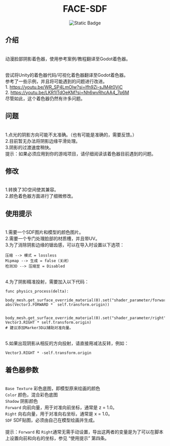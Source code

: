 <h1 align="center">FACE-SDF</h1>

<div align="center">


![Static Badge](https://img.shields.io/badge/Godot_Shader-blue?logo=godotengine&logoColor=white)

</div>

## 介绍
<br>动漫脸部阴影着色器，使用参考案例/教程翻译至Godot着色器。

<br>尝试将Unity的着色器代码/可视化着色器翻译至Godot着色器。
<br>参考了一些示例，并且将可能遇到的问题进行改进。
<br>1. https://youtu.be/WR_SP4LmOlw?si=lfh9Zi-sJM4t0VjC
<br>2. https://youtu.be/LKR1ITdOeKM?si=Nh6wvRhcAA4_7p6M
<br>尽管如此，这个着色器仍然有许多问题。

## 问题
<br>1.点光的阴影方向可能不太准确。（也有可能是准确的，需要反馈。）
<br>2.目前暂无办法将阴影边缘平滑处理。
<br>3.阴影的过渡速度稍快。
<br>提示：如果必须应用到你的游戏项目，请仔细阅读该着色器目前遇到的问题。

## 修改
<br>1.转换了3D空间使其兼容。
<br>2.颜色着色器方面进行了细微修改。

## 使用提示
<br>1.需要一个SDF图片和模型的颜色图片。
<br>2.需要一个专门处理脸部的材质槽，并且带UV。
<br>3.为了消除阴影边缘的锯齿感，可以在导入时设置以下选项：
```
压缩 --> 模式 = lossless
Mipmap --> 生成 = false（关闭）
检测3D --> 压缩至 = Disabled
```
<br>4.为了阴影精准投射，需要加入以下代码：
```gdscript
func physics_process(delta):
	body_mesh.get_surface_override_material(0).set("shader_parameter/forward", abs(Vector3.FORWARD *  self.transform.origin))
	
	body_mesh.get_surface_override_material(0).set("shader_parameter/right", Vector3.RIGHT * self.transform.origin)
# 建议添加Marker3D以辅助对准向量。
```
<br>5.如果出现阴影从相反的方向投射，请直接用减法反转，例如：
```
Vector3.RIGHT * -self.transform.origin
```

## 着色器参数
<br>`Base Texture` 彩色底图，即模型原来绘画的颜色
<br>`Color` 颜色，混合彩色底图
<br>`Shadow` 阴影颜色
<br>`Forward` 向前向量，用于对准向前坐标，通常是 z = 1.0。
<br>`Right` 向右向量，用于对准向右坐标，通常是 x = 1.0。
<br>`SDF` SDF贴图，必须由自己在模型绘画并生成。
<br>
<br>提示：`Forward` 和 `Right`通常无需手动设置，导出这两者的变量是为了可以在脚本上设置向前和向右的坐标，参见 “使用提示” 第四条。